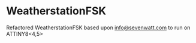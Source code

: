 WeatherstationFSK
=================

Refactored WeatherstationFSK based upon info@sevenwatt.com to run on ATTINY8&lt;4,5>